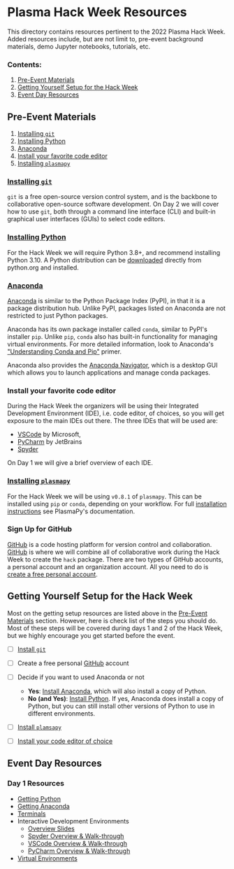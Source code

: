 [Anaconda]: https://www.anaconda.com
[anaconda-install]: https://docs.anaconda.com/anaconda/install/
[Anaconda Navigator]: https://docs.anaconda.com/anaconda/navigator/
[git-installation]: https://git-scm.com/book/en/v2/Getting-Started-Installing-Git
[GitHub]: https://www.github.com
[plasmapy-installation]: https://docs.plasmapy.org/en/stable/install.html
[PyCharm]: https://www.jetbrains.com/pycharm/
[python-download]: https://www.python.org/downloads/
[python-installation]: https://docs.plasmapy.org/en/stable/install.html#installing-python
[Spyder]: https://www.spyder-ide.org/
[VSCode]: https://code.visualstudio.com/


# Plasma Hack Week Resources

This directory contains resources pertinent to the 2022 Plasma Hack Week.
Added resources include, but are not limit to, pre-event background
materials, demo Jupyter notebooks, tutorials, etc.

### Contents:

1. [Pre-Event Materials](#pre-event-materials)
2. [Getting Yourself Setup for the Hack Week](#getting-yourself-setup-for-the-hack-week)
3. [Event Day Resources](#event-day-resources)

## Pre-Event Materials

1. [Installing `git`](#installing-git)
2. [Installing Python](#installing-python)
3. [Anaconda](#anaconda)
4. [Install your favorite code editor](#install-your-favorite-code-editor)
5. [Installing `plasmapy`](#installing-plasmapy)

### [Installing `git`][git-installation]
    
`git` is a free open-source version control system, and is the backbone to
collaborative open-source software development.  On Day 2 we will
cover how to use `git`, both through a command line interface (CLI)
and built-in graphical user interfaces (GUIs) to select code editors.

### [Installing Python][python-installation]

For the Hack Week we will require Python 3.8+, and recommend
installing Python 3.10.  A Python distribution can be
[downloaded][python-download] directly from python.org and installed.

### [Anaconda]

[Anaconda] is similar to the Python Package Index (PyPI), in that it
is a package distribution hub.  Unlike PyPI, packages listed on
Anaconda are not restricted to just Python packages.

Anaconda has its own package installer called `conda`, similar to PyPI's
installer `pip`.  Unlike `pip`, `conda` also has built-in functionality
for managing virtual environments.  For more detailed information, look
to Anaconda's
["Understanding Conda and Pip"](https://www.anaconda.com/blog/understanding-conda-and-pip)
primer.

Anaconda also provides the [Anaconda Navigator], which is a desktop GUI
which allows you to launch applications and manage conda packages.

### Install your favorite code editor

During the Hack Week the organizers will be using their Integrated
Development Environment (IDE), i.e. code editor, of choices, so you
will get exposure to the main IDEs out there.  The three IDEs that will be
used are:

* [VSCode] by Microsoft, 
* [PyCharm] by JetBrains 
* [Spyder]

On Day 1 we will give a brief overview of each IDE.

### [Installing `plasmapy`][plasmapy-installation]

For the Hack Week we will be using `v0.8.1` of `plasmapy`.  This can be
installed using `pip` or `conda`, depending on your workflow.  For full
[installation instructions][plasmapy-installation]
see PlasmaPy's documentation.

### Sign Up for GitHub

[GitHub] is a code hosting platform for version control and collaboration.
[GitHub] is where we will combine all of collaborative work during the
Hack Week to create the `hack` package.  There are two types of GitHub
accounts, a personal account and an organization account.  All you
need to do is 
[create a free personal account](https://docs.github.com/en/get-started/signing-up-for-github/signing-up-for-a-new-github-account).

## Getting Yourself Setup for the Hack Week

Most on the getting setup resources are listed above in the
[Pre-Event Materials](#pre-event-materials) section.  However, here is
check list of the steps you should do.  Most of these steps will be
covered during days 1 and 2 of the Hack Week, but we highly encourage
you get started before the event.

 - [ ] [Install `git`][git-installation]
 - [ ] Create a free personal [GitHub] account
 - [ ] Decide if you want to used Anaconda or not

    - **Yes**: [Install Anaconda][anaconda-install], which will also install
      a copy of Python.
    - **No (and Yes)**: [Install Python][python-installation].  If yes,
      Anaconda does install a copy of Python, but you can still install
      other versions of Python to use in different environments.

 - [ ] [Install `plamsapy`][plasmapy-installation]
 - [ ] [Install your code editor of choice](#install-your-favorite-code-editor)

## Event Day Resources

### Day 1 Resources

* [Getting Python][python-installation]
* [Getting Anaconda][anaconda-install]
* [Terminals](./unix_shell.md)
* Interactive Development Environments
  * [Overview Slides](./2022HW_IDE_Overview.pdf)
  * [Spyder Overview & Walk-through](./ide_spyder.md)
  * [VSCode Overview & Walk-through](./ide_vscode.md)
  * [PyCharm Overview & Walk-through](./ide_pycharm.md)
* [Virtual Environments](./virtual_environments.md)

[//]: # (## Day 2 Resources)

[//]: # (## Day 3 Resources)

[//]: # (## Day 4 & 5 Resources)

